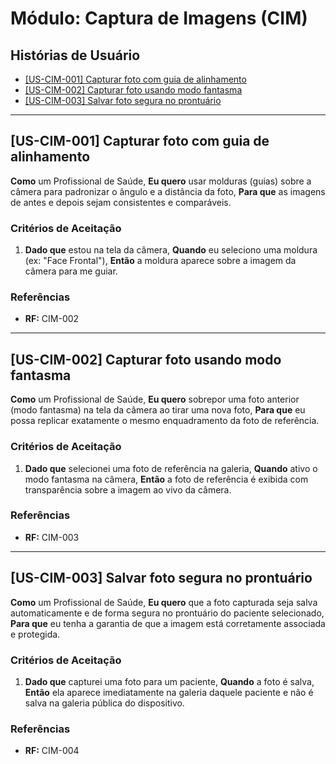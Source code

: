# Módulo: Captura de Imagens (CIM)

## Histórias de Usuário

- [[US-CIM-001] Capturar foto com guia de alinhamento](#us-cim-001-capturar-foto-com-guia-de-alinhamento)
- [[US-CIM-002] Capturar foto usando modo fantasma](#us-cim-002-capturar-foto-usando-modo-fantasma)
- [[US-CIM-003] Salvar foto segura no prontuário](#us-cim-003-salvar-foto-segura-no-prontuário)

---

## [US-CIM-001] Capturar foto com guia de alinhamento

**Como** um Profissional de Saúde,
**Eu quero** usar molduras (guias) sobre a câmera para padronizar o ângulo e a distância da foto,
**Para que** as imagens de antes e depois sejam consistentes e comparáveis.

### Critérios de Aceitação
1.  **Dado que** estou na tela da câmera,
    **Quando** eu seleciono uma moldura (ex: "Face Frontal"),
    **Então** a moldura aparece sobre a imagem da câmera para me guiar.

### Referências
- **RF:** CIM-002

---

## [US-CIM-002] Capturar foto usando modo fantasma

**Como** um Profissional de Saúde,
**Eu quero** sobrepor uma foto anterior (modo fantasma) na tela da câmera ao tirar uma nova foto,
**Para que** eu possa replicar exatamente o mesmo enquadramento da foto de referência.

### Critérios de Aceitação
1.  **Dado que** selecionei uma foto de referência na galeria,
    **Quando** ativo o modo fantasma na câmera,
    **Então** a foto de referência é exibida com transparência sobre a imagem ao vivo da câmera.

### Referências
- **RF:** CIM-003

---

## [US-CIM-003] Salvar foto segura no prontuário

**Como** um Profissional de Saúde,
**Eu quero** que a foto capturada seja salva automaticamente e de forma segura no prontuário do paciente selecionado,
**Para que** eu tenha a garantia de que a imagem está corretamente associada e protegida.

### Critérios de Aceitação
1.  **Dado que** capturei uma foto para um paciente,
    **Quando** a foto é salva,
    **Então** ela aparece imediatamente na galeria daquele paciente e não é salva na galeria pública do dispositivo.

### Referências
- **RF:** CIM-004
